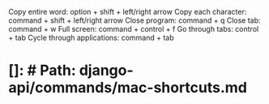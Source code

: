 Copy entire word: option + shift + left/right arrow
Copy each character: command + shift + left/right arrow
Close program: command + q
Close tab: command + w
Full screen: command + control + f
Go through tabs: control + tab
Cycle through applications: command + tab

# []: # Path: django-api/commands/mac-shortcuts.md
